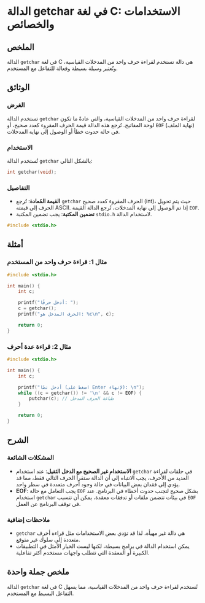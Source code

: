 <!--
Meta Description: # الدالة getchar في لغة C: الاستخدامات والخصائص ## الملخص الدالة `getchar` في لغة C هي دالة تستخدم لقراءة حرف واحد من المدخلات القياسية، وتُعتبر وسيلة...
Meta Keywords: getchar, الدالة, الحرف, eof, إلى
-->

# الدالة getchar في لغة C: الاستخدامات والخصائص

## الملخص
الدالة `getchar` في لغة C هي دالة تستخدم لقراءة حرف واحد من المدخلات القياسية، وتُعتبر وسيلة بسيطة وفعالة للتفاعل مع المستخدم.

## الوثائق
### الغرض
تستخدم الدالة `getchar` لقراءة حرف واحد من المدخلات القياسية، والتي عادةً ما تكون لوحة المفاتيح. تُرجع هذه الدالة قيمة الحرف المقروء كعدد صحيح، أو `EOF` (نهاية الملف) في حالة حدوث خطأ أو الوصول إلى نهاية المدخلات.

### الاستخدام
تُستخدم الدالة `getchar` بالشكل التالي:
```c
int getchar(void);
```
### التفاصيل
- **القيمة المُعادة**: تُرجع `getchar` الحرف المقروء كعدد صحيح (int)، حيث يتم تحويل الحرف إلى قيمته ASCII. إذا تم الوصول إلى نهاية المدخلات، تُرجع الدالة القيمة `EOF`.
- **تضمين المكتبة**: يجب تضمين المكتبة `stdio.h` لاستخدام الدالة.
  
```c
#include <stdio.h>
```

## أمثلة
### مثال 1: قراءة حرف واحد من المستخدم
```c
#include <stdio.h>

int main() {
    int c;

    printf("أدخل حرفًا: ");
    c = getchar();
    printf("الحرف المدخل هو: %c\n", c);

    return 0;
}
```

### مثال 2: قراءة عدة أحرف
```c
#include <stdio.h>

int main() {
    int c;

    printf("أدخل نصًا (اضغط على Enter لإنهاء): \n");
    while ((c = getchar()) != '\n' && c != EOF) {
        putchar(c); // طباعة الحرف المدخل
    }

    return 0;
}
```

## الشرح
### المشكلات الشائعة
- **الاستخدام غير الصحيح مع الدخل الثقيل**: عند استخدام `getchar` في حلقات لقراءة العديد من الأحرف، يجب الانتباه إلى أن الدالة ستقرأ الحرف التالي فقط، مما قد يؤدي إلى فقدان بعض البيانات في حالة وجود أحرف متعددة في سطر واحد.
- **EOF**: يجب التعامل مع حالة `EOF` بشكل صحيح لتجنب حدوث أخطاء في البرنامج. عند استخدام `getchar` في بيئات تتضمن ملفات أو تدفقات معقدة، يمكن أن تتسبب `EOF` في توقف البرنامج عن العمل.

### ملاحظات إضافية
- `getchar` هي دالة غير مهيأة، لذا قد تؤدي بعض الاستخدامات مثل قراءة أحرف متعددة إلى سلوك غير متوقع.
- يمكن استخدام الدالة في برامج بسيطة، لكنها ليست الخيار الأمثل في التطبيقات الكبيرة أو المعقدة التي تتطلب واجهات مستخدم أكثر تفاعلية.

## ملخص جملة واحدة
الدالة `getchar` في لغة C تُستخدم لقراءة حرف واحد من المدخلات القياسية، مما يسهل التفاعل البسيط مع المستخدم.
